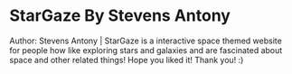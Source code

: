 # StarGaze By Stevens Antony
Author: Stevens Antony | StarGaze is a interactive space themed website for people how like exploring stars and galaxies and are fascinated about space and other related things! Hope you liked it! Thank you! :)
